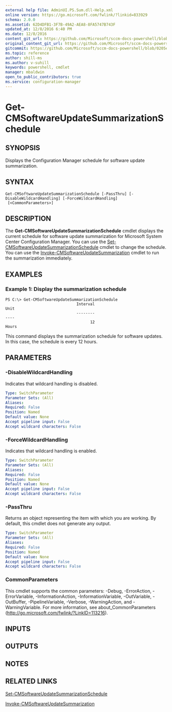 ```yaml
---
external help file: AdminUI.PS.Sum.dll-Help.xml
online version: https://go.microsoft.com/fwlink/?linkid=833929
schema: 2.0.0
ms.assetid: 62D4DFB1-3F7B-49A2-AEA8-8FA5747B743F
updated_at: 12/8/2016 6:40 PM
ms.date: 12/8/2016
content_git_url: https://github.com/Microsoft/sccm-docs-powershell/blob/live/sccm-cmdlets/ConfigurationManager/vlatest/Get-CMSoftwareUpdateSummarizationSchedule.md
original_content_git_url: https://github.com/Microsoft/sccm-docs-powershell/blob/live/sccm-cmdlets/ConfigurationManager/vlatest/Get-CMSoftwareUpdateSummarizationSchedule.md
gitcommit: https://github.com/Microsoft/sccm-docs-powershell/blob/0205e569abecf1b4e1b2b342947b87a3691b29a5/sccm-cmdlets/ConfigurationManager/vlatest/Get-CMSoftwareUpdateSummarizationSchedule.md
ms.topic: reference
author: shill-ms
ms.author: v-suhill
keywords: powershell, cmdlet
manager: mbaldwin
open_to_public_contributors: true
ms.service: configuration-manager
---
```


# Get-CMSoftwareUpdateSummarizationSchedule

## SYNOPSIS
Displays the Configuration Manager schedule for software update summarization.

## SYNTAX

```
Get-CMSoftwareUpdateSummarizationSchedule [-PassThru] [-DisableWildcardHandling] [-ForceWildcardHandling]
 [<CommonParameters>]
```

## DESCRIPTION
The **Get-CMSoftwareUpdateSummarizationSchedule** cmdlet displays the current schedule for software update summarization for Microsoft System Center Configuration Manager.
You can use the [Set-CMSoftwareUpdateSummarizationSchedule](./Set-CMSoftwareUpdateSummarizationSchedule.md) cmdlet to change the schedule.
You can use the [Invoke-CMSoftwareUpdateSummarization](./Invoke-CMSoftwareUpdateSummarization.md) cmdlet to run the summarization immediately.

## EXAMPLES

### Example 1: Display the summarization schedule
```
PS C:\> Get-CMSoftwareUpdateSummarizationSchedule
                               Interval                                    Unit
                               --------                                    ----
                                     12                                   Hours
```

This command displays the summarization schedule for software updates.
In this case, the schedule is every 12 hours.

## PARAMETERS

### -DisableWildcardHandling
Indicates that wildcard handling is disabled.

```yaml
Type: SwitchParameter
Parameter Sets: (All)
Aliases: 
Required: False
Position: Named
Default value: None
Accept pipeline input: False
Accept wildcard characters: False
```

### -ForceWildcardHandling
Indicates that wildcard handling is enabled.

```yaml
Type: SwitchParameter
Parameter Sets: (All)
Aliases: 
Required: False
Position: Named
Default value: None
Accept pipeline input: False
Accept wildcard characters: False
```

### -PassThru
Returns an object representing the item with which you are working.
By default, this cmdlet does not generate any output.

```yaml
Type: SwitchParameter
Parameter Sets: (All)
Aliases: 
Required: False
Position: Named
Default value: None
Accept pipeline input: False
Accept wildcard characters: False
```

### CommonParameters
This cmdlet supports the common parameters: -Debug, -ErrorAction, -ErrorVariable, -InformationAction, -InformationVariable, -OutVariable, -OutBuffer, -PipelineVariable, -Verbose, -WarningAction, and -WarningVariable. For more information, see about_CommonParameters (http://go.microsoft.com/fwlink/?LinkID=113216).

## INPUTS

## OUTPUTS

## NOTES

## RELATED LINKS

[Set-CMSoftwareUpdateSummarizationSchedule](xref:ConfigurationManager/vlatest/Set-CMSoftwareUpdateSummarizationSchedule.md)

[Invoke-CMSoftwareUpdateSummarization](xref:ConfigurationManager/vlatest/Invoke-CMSoftwareUpdateSummarization.md)
